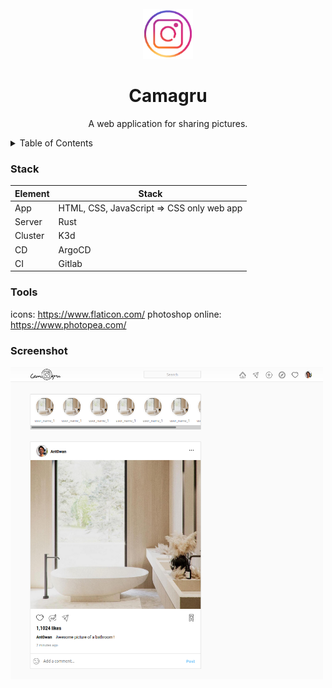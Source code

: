 <!-- TITLE -->
<br />
<div align="center">
  <img src="logo.png" alt="Logo" width="80" height="80">
  <h1 align="center">Camagru</h3>
  <p align="center">
    A web application for sharing pictures.
  </p>
</div>

<!-- TABLE OF CONTENTS -->
<details>
  <summary>Table of Contents</summary>
  <ol>
    <li>
      <a href="#about-the-project">About The Project</a>
      <ul>
        <li><a href="#built-with">Built With</a></li>
      </ul>
    </li>
    <li>
      <a href="#getting-started">Getting Started</a>
      <ul>
        <li><a href="#prerequisites">Prerequisites</a></li>
        <li><a href="#installation">Installation</a></li>
      </ul>
    </li>
    <li><a href="#usage">Usage</a></li>
    <li><a href="#roadmap">Roadmap</a></li>
    <li><a href="#contributing">Contributing</a></li>
    <li><a href="#license">License</a></li>
    <li><a href="#contact">Contact</a></li>
    <li><a href="#acknowledgments">Acknowledgments</a></li>
  </ol>
</details>


### Stack

Element    |  Stack
---        | ---
App        | HTML, CSS, JavaScript => CSS only web app
Server     | Rust
Cluster    | K3d
CD         | ArgoCD
CI         | Gitlab

### Tools

icons: https://www.flaticon.com/
photoshop online: https://www.photopea.com/


### Screenshot
<div align="left"><img src="miniature.png" alt="miniature" width="500" height="500"></div>
